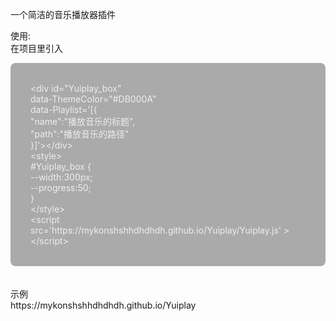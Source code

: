一个简洁的音乐播放器插件

使用: <br>
在项目里引入<br>
<div style="background:#aaaaaa;overflow:auto;color:#eee;padding:32px;border-radius:8px;">
&#60;div id="Yuiplay_box" <br>
    data-ThemeColor="#DB000A"
   <br> data-Playlist='[{<br>"name":"播放音乐的标题",<br>"path":"播放音乐的路径"<br>}]'&#62;&#60;/div&#62;<br>
&#60;style&#62;<br>
#Yuiplay_box {<br>
    --width:300px;<br>
    --progress:50;<br>
}<br>
&#60;/style&#62;<br>
&#60;script src='https://mykonshshhdhdhdh.github.io/Yuiplay/Yuiplay.js' &#62;&#60;/script&#62;
</div>
<br>
<br>
示例<br>
https://mykonshshhdhdhdh.github.io/Yuiplay
